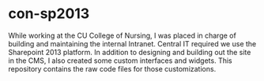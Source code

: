 # con-sp2013
While working at the CU College of Nursing, I was placed in charge of building and maintaining the internal Intranet. Central IT required we use the Sharepoint 2013 platform. In addition to designing and building out the site in the CMS, I also created some custom interfaces and widgets. This repository contains the raw code files for those customizations.
